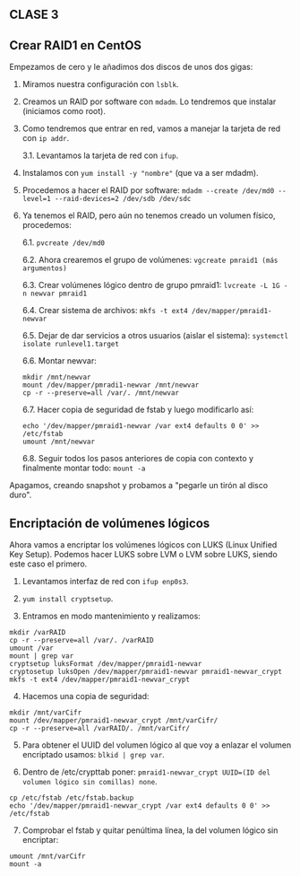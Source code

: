 ## CLASE 3

## Crear RAID1 en CentOS

Empezamos de cero y le añadimos dos discos de unos dos gigas:

1. Miramos nuestra configuración con `lsblk`.

2. Creamos un RAID por software con `mdadm`. Lo tendremos que instalar (iniciamos como root).

3. Como tendremos que entrar en red, vamos a manejar la tarjeta de red con `ip addr`.

   3.1. Levantamos la tarjeta de red con `ifup`.

4. Instalamos con `yum install -y "nombre"` (que va a ser mdadm).

5. Procedemos a hacer el RAID por software:
`mdadm --create /dev/md0 --level=1 --raid-devices=2 /dev/sdb /dev/sdc`

6. Ya tenemos el RAID, pero aún no tenemos creado un volumen físico, procedemos:

   6.1. `pvcreate /dev/md0`

   6.2. Ahora crearemos el grupo de volúmenes: `vgcreate pmraid1 (más argumentos)`

   6.3. Crear volúmenes lógico dentro de grupo pmraid1:
   `lvcreate -L 1G -n newvar pmraid1`

   6.4. Crear sistema de archivos:
   `mkfs -t ext4 /dev/mapper/pmraid1-newvar`

   6.5. Dejar de dar servicios a otros usuarios (aislar el sistema):
   `systemctl isolate runlevel1.target`

   6.6. Montar newvar:
   ```
   mkdir /mnt/newvar
   mount /dev/mapper/pmradi1-newvar /mnt/newvar
   cp -r --preserve=all /var/. /mnt/newvar
   ```

   6.7. Hacer copia de seguridad de fstab y luego modificarlo así:
   ```
   echo '/dev/mapper/pmraid1-newvar /var ext4 defaults 0 0' >> /etc/fstab
   umount /mnt/newvar
   ```

   6.8. Seguir todos los pasos anteriores de copia con contexto y finalmente montar todo: `mount -a`

Apagamos, creando snapshot y probamos a "pegarle un tirón al disco duro".

## Encriptación de volúmenes lógicos

Ahora vamos a encriptar los volúmenes lógicos con LUKS (Linux Unified Key Setup).
Podemos hacer LUKS sobre LVM o LVM sobre LUKS, siendo este caso el primero.

   1. Levantamos interfaz de red con `ifup enp0s3`.

   2. `yum install cryptsetup`.

   3. Entramos en modo mantenimiento y realizamos:
   ```
   mkdir /varRAID
   cp -r --preserve=all /var/. /varRAID
   umount /var
   mount | grep var
   cryptsetup luksFormat /dev/mapper/pmraid1-newvar
   cryptosetup luksOpen /dev/mapper/pmraid1-newvar pmraid1-newvar_crypt
   mkfs -t ext4 /dev/mapper/pmraid1-newvar_crypt
   ```

   4. Hacemos una copia de seguridad:
   ```
   mkdir /mnt/varCifr
   mount /dev/mapper/pmraid1-newvar_crypt /mnt/varCifr/
   cp -r --preserve=all /varRAID/. /mnt/varCifr/
   ```

   5. Para obtener el UUID del volumen lógico al que voy a enlazar el volumen encriptado usamos:
   `blkid | grep var`.

   6. Dentro de /etc/crypttab poner:
   `pmraid1-newvar_crypt UUID=(ID del volumen lógico sin comillas) none`.

   ```
   cp /etc/fstab /etc/fstab.backup
   echo '/dev/mapper/pmraid1-newvar_crypt /var ext4 defaults 0 0' >> /etc/fstab
   ```

   7. Comprobar el fstab y quitar penúltima línea, la del volumen lógico sin encriptar:
   ```
   umount /mnt/varCifr
   mount -a
   ```
